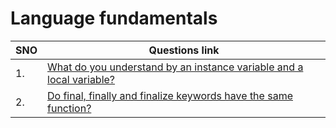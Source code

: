 # Language fundamentals
| SNO | Questions link                                                                                                                                                                                     |
| --- | -------------------------------------------------------------------------------------------------------------------------------------------------------------------------------------------------- |
| 1.  | [What do you understand by an instance variable and a local variable?](https://www.interviewbit.com/java-interview-questions/#what-do-you-understand-by-an-instance-variable-and-a-local-variable) |
| 2.  | [Do final, finally and finalize keywords have the same function?](https://www.interviewbit.com/java-interview-questions/#do-final-finally-and-finalize-keywords-have-the-same-function)            |